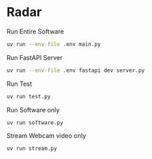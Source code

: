 # Radar

Run Entire Software

```bash
uv run --env-file .env main.py
```

Run FastAPI Server

```bash
uv run --env-file .env fastapi dev server.py
```

Run Test

```bash
uv run test.py
```

Run Software only

```bash
uv run software.py
```

Stream Webcam video only

```bash 
uv run stream.py
```